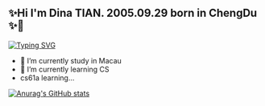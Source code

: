 ## ✨Hi I'm Dina TIAN. 2005.09.29 born in ChengDu ✨👋

[![Typing SVG](https://readme-typing-svg.demolab.com?font=Fira+Code&weight=500&size=24&pause=1000&color=F775AD&width=435&lines=In+all+the+shabby+fading;please+shine+forever)](https://git.io/typing-svg)

- 🔭 I’m currently study in Macau
- 🌱 I’m currently learning CS
- cs61a learning...

[![Anurag's GitHub stats](https://github-readme-stats.vercel.app/apiMoYanTINanuraghazra)](https://github.com/anuraghazra/github-readme-stats)
